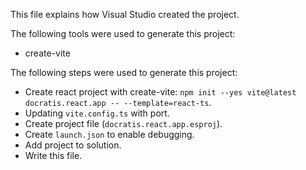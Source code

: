 This file explains how Visual Studio created the project.

The following tools were used to generate this project:
- create-vite

The following steps were used to generate this project:
- Create react project with create-vite: `npm init --yes vite@latest docratis.react.app -- --template=react-ts`.
- Updating `vite.config.ts` with port.
- Create project file (`docratis.react.app.esproj`).
- Create `launch.json` to enable debugging.
- Add project to solution.
- Write this file.
